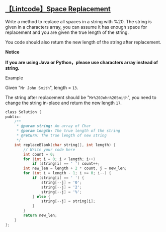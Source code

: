 ## [【Lintcode】Space Replacement](http://www.lintcode.com/en/problem/space-replacement/)

Write a method to replace all spaces in a string with %20. The string is given in a characters array, you can assume it has enough space for replacement and you are given the true length of the string.

You code should also return the new length of the string after replacement.

**Notice**

**If you are using Java or Python，please use characters array instead of string.**

Example

Given "`Mr John Smith`", length = `13`.

The string after replacement should be "`Mr%20John%20Smith`", you need to change the string in-place and return the new length `17`.

```c
class Solution {
public:
    /**
     * @param string: An array of Char
     * @param length: The true length of the string
     * @return: The true length of new string
     */
    int replaceBlank(char string[], int length) {
        // Write your code here
        int count = 0;
        for (int i = 0; i < length; i++)
            if (string[i] == ' ') count++;
        int new_len = length + 2 * count, j = new_len;
        for (int i = length - 1; i >= 0; i--) {
            if (string[i] == ' ') {
                string[--j] = '0';
                string[--j] = '2';
                string[--j] = '%';
            } else {
                string[--j] = string[i];
            }
        }
        return new_len;
    }
};
```